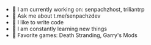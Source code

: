 - 🔭 I am currently working on: senpachzhost, triliantrp
- 💬 Ask me about t.me/senpachzdev
- 💪 I like to write code
- 🥅 I am constantly learning new things
- 👾 Favorite games: Death Stranding, Garry's Mods
